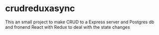 # crudreduxasync
This an small project to make CRUD to a Express server and Postgres db and fronend React with Redux to deal with the state changes 
